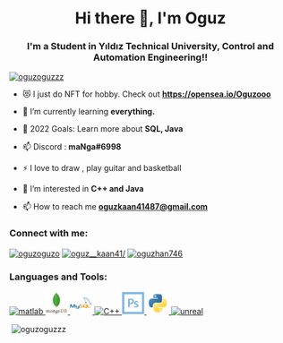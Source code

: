 <h1 align="center">Hi there 👋, I'm Oguz</h1>
<h3 align="center">I'm a Student in Yıldız Technical University, Control and Automation Engineering!!</h3>

<p align="left"> <a href="https://github.com/ryo-ma/github-profile-trophy"><img src="https://github-profile-trophy.vercel.app/?username=oguzoguzzz" alt="oguzoguzzz" /></a> </p>

- 😻 I just do NFT for hobby. Check out **https://opensea.io/Oguzooo**

- 🌱 I’m currently learning **everything.**

- 🥅 2022 Goals: Learn more about **SQL, Java**

- 📫 Discord : **maNga#6998**

- ⚡ I love to draw , play guitar and basketball

- 👀 I’m interested in **C++ and Java**

- 📫 How to reach me **oguzkaan41487@gmail.com**

<h3 align="left">Connect with me:</h3>
<p align="left">
<a href="https://linkedin.com/in/oguzoguzo" target="blank"><img align="center" src="https://raw.githubusercontent.com/rahuldkjain/github-profile-readme-generator/master/src/images/icons/Social/linked-in-alt.svg" alt="oguzoguzo" height="30" width="40" /></a>
<a href="https://instagram.com/oguz__kaan41/" target="blank"><img align="center" src="https://raw.githubusercontent.com/rahuldkjain/github-profile-readme-generator/master/src/images/icons/Social/instagram.svg" alt="oguz__kaan41/" height="30" width="40" /></a>
<a href="https://www.hackerrank.com/oguzhan746" target="blank"><img align="center" src="https://raw.githubusercontent.com/rahuldkjain/github-profile-readme-generator/master/src/images/icons/Social/hackerrank.svg" alt="oguzhan746" height="30" width="40" /></a>
</p>

<h3 align="left">Languages and Tools:</h3>
<p align="left"> <a href="https://www.mathworks.com/" target="_blank" rel="noreferrer"> <img src="https://upload.wikimedia.org/wikipedia/commons/2/21/Matlab_Logo.png" alt="matlab" width="40" height="40"/> </a> <a href="https://www.mongodb.com/" target="_blank" rel="noreferrer"> <img src="https://raw.githubusercontent.com/devicons/devicon/master/icons/mongodb/mongodb-original-wordmark.svg" alt="mongodb" width="40" height="40"/> </a> <a href="https://www.mysql.com/" target="_blank" rel="noreferrer"> <img src="https://raw.githubusercontent.com/devicons/devicon/master/icons/mysql/mysql-original-wordmark.svg" alt="mysql" width="40" height="40"/> </a> <a href="https://cplusplus.com/" target="_blank" rel="noreferrer"> <img src="https://user-images.githubusercontent.com/51455974/221965322-9326602c-7a45-40dd-b6f0-8361befdc2af.svg" alt="C++" width="40" height="40"/> </a> <a href="https://www.photoshop.com/en" target="_blank" rel="noreferrer"> <img src="https://raw.githubusercontent.com/devicons/devicon/master/icons/photoshop/photoshop-line.svg" alt="photoshop" width="40" height="40"/> </a> <a href="https://www.python.org" target="_blank" rel="noreferrer"> <img src="https://raw.githubusercontent.com/devicons/devicon/master/icons/python/python-original.svg" alt="python" width="40" height="40"/> </a> <a href="https://unrealengine.com/" target="_blank" rel="noreferrer"> <img 
src="https://raw.githubusercontent.com/kenangundogan/fontisto/036b7eca71aab1bef8e6a0518f7329f13ed62f6b/icons/svg/brand/unreal-engine.svg" alt="unreal" width="40" height="40"/> </a> </p>
<p>&nbsp;<img align="center" src="https://github-readme-stats.vercel.app/api?username=oguzoguzzz&show_icons=true&locale=en" alt="oguzoguzzz" /></p>


